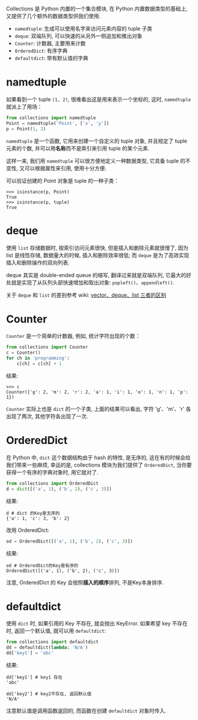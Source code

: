 Collections 是 Python 内置的一个集合模块, 在 Python 内置数据类型的基础上, 又提供了几个额外的数据类型供我们使用.

- `namedtuple`: 生成可以使用名字来访问元素内容的 tuple 子类
- `deque`: 双端队列, 可以快速的从另外一侧追加和推出对象
- `Counter`: 计数器, 主要用来计数
- `OrderedDict`: 有序字典
- `defaultdict`: 带有默认值的字典

# namedtuple
如果看到一个 tuple `(1, 2)`, 很难看出这是用来表示一个坐标的, 这时, `namedtuple` 就派上了用场：

```python
from collections import namedtuple
Point = namedtuple('Point', ['x', 'y'])
p = Point(1, 2)
```

`namedtuple` 是一个函数, 它用来创建一个自定义的 tuple 对象, 并且规定了 tuple 元素的个数, 并可以用**名称**而不是索引来引用 tuple 的某个元素.

这样一来, 我们用 `namedtuple` 可以很方便地定义一种数据类型, 它具备 tuple 的不变性, 又可以根据属性来引用, 使用十分方便.

可以验证创建的 Point 对象是 tuple 的一种子类：

```
>>> isinstance(p, Point)
True
>>> isinstance(p, tuple)
True
```


# deque
使用 `list` 存储数据时, 按索引访问元素很快, 但是插入和删除元素就很慢了, 因为 list 是线性存储, 数据量大的时候, 插入和删除效率很低; 而 `deque` 是为了高效实现插入和删除操作的双向列表.

deque 其实是 double-ended queue 的缩写, 翻译过来就是双端队列, 它最大的好处就是实现了从队列头部快速增加和取出对象: `popleft()`、`appendleft()`.

关于 `deque` 和 `list` 的差别参考 wiki: [vector、deque、list 三者的区别](http://wiki.smallcpp.cn/%E8%BD%AF%E4%BB%B6%E5%B7%A5%E7%A8%8B/vector%E3%80%81deque%E3%80%81list%20%E4%B8%89%E8%80%85%E7%9A%84%E5%8C%BA%E5%88%AB.html)

# Counter
`Counter` 是一个简单的计数器, 例如, 统计字符出现的个数：

```python
from collections import Counter
c = Counter()
for ch in 'programming':
    c[ch] = c[ch] + 1
```

结果:

```
>>> c
Counter({'g': 2, 'm': 2, 'r': 2, 'a': 1, 'i': 1, 'o': 1, 'n': 1, 'p': 1})
```

`Counter` 实际上也是 `dict` 的一个子类, 上面的结果可以看出, 字符 'g'、'm'、'r' 各出现了两次, 其他字符各出现了一次.

# OrderedDict
在 Python 中, `dict` 这个数据结构由于 hash 的特性, 是无序的, 这在有的时候会给我们带来一些麻烦,  幸运的是, collections 模块为我们提供了 `OrderedDict`, 当你要获得一个有序的字典对象时, 用它就对了.

```python
from collections import OrderedDict
d = dict([('a', 1), ('b', 2), ('c', 3)])
```

结果:

```
d # dict 的Key是无序的
{'a': 1, 'c': 3, 'b': 2}
```

改用 OrderedDict:

```python
od = OrderedDict([('a', 1), ('b', 2), ('c', 3)])
```

结果:

```
od # OrderedDict的Key是有序的
OrderedDict([('a', 1), ('b', 2), ('c', 3)])
```

注意, OrderedDict 的 Key 会按照**插入的顺序**排列, 不是Key本身排序.

# defaultdict
使用 `dict` 时, 如果引用的 Key 不存在, 就会抛出 KeyError. 如果希望 key 不存在时, 返回一个默认值, 就可以用 `defaultdict`:

```python
from collections import defaultdict
dd = defaultdict(lambda: 'N/A')
dd['key1'] = 'abc'
```

结果:

```
dd['key1'] # key1 存在
'abc'

dd['key2'] # key2不存在, 返回默认值
'N/A'
```

注意默认值是调用函数返回的, 而函数在创建 `defaultdict` 对象时传入.
